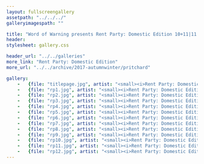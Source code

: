 ```yaml
---
layout: fullscreengallery
assetpath: "../../../"
galleryimagespath: ""

title: "Word of Warning presents Rent Party: Domestic Edition 10+11|11|2017"
header:
stylesheet: gallery.css

header_url: "../../galleries"
more_link: "Rent Party: Domestic Edition"
more_url: "../../archive/2017-autumnwinter/pritchard"

gallery:
    -   {file: "titlepage.jpg", artist: "<small><i>Rent Party: Domestic Edition</i> by Darren Pritchard Dance, presented with the Guinness Partnership, November 2017.</small>", show: "<small>All images copyright &copy;2017 Word of Warning</small>"}
    -   {file: "rp1.jpg", artist: "<small><i>Rent Party: Domestic Edition</i> by Darren Pritchard Dance, presented with the Guinness Partnership, November 2017.</small>"}
    -   {file: "rp2.jpg", artist: "<small><i>Rent Party: Domestic Edition</i> by Darren Pritchard Dance, presented with the Guinness Partnership, November 2017.</small>"}
    -   {file: "rp3.jpg", artist: "<small><i>Rent Party: Domestic Edition</i> by Darren Pritchard Dance, presented with the Guinness Partnership, November 2017.</small>"}
    -   {file: "rp4.jpg", artist: "<small><i>Rent Party: Domestic Edition</i> by Darren Pritchard Dance, presented with the Guinness Partnership, November 2017.</small>"}
    -   {file: "rp5.jpg", artist: "<small><i>Rent Party: Domestic Edition</i> by Darren Pritchard Dance, presented with the Guinness Partnership, November 2017.</small>"}
    -   {file: "rp6.jpg", artist: "<small><i>Rent Party: Domestic Edition</i> by Darren Pritchard Dance, presented with the Guinness Partnership, November 2017.</small>"}
    -   {file: "rp7.jpg", artist: "<small><i>Rent Party: Domestic Edition</i> by Darren Pritchard Dance, presented with the Guinness Partnership, November 2017.</small>"}
    -   {file: "rp8.jpg", artist: "<small><i>Rent Party: Domestic Edition</i> by Darren Pritchard Dance, presented with the Guinness Partnership, November 2017.</small>"}
    -   {file: "rp9.jpg", artist: "<small><i>Rent Party: Domestic Edition</i> by Darren Pritchard Dance, presented with the Guinness Partnership, November 2017.</small>"}
    -   {file: "rp10.jpg", artist: "<small><i>Rent Party: Domestic Edition</i> by Darren Pritchard Dance, presented with the Guinness Partnership, November 2017.</small>"}
    -   {file: "rp11.jpg", artist: "<small><i>Rent Party: Domestic Edition</i> by Darren Pritchard Dance, presented with the Guinness Partnership, November 2017.</small>"}
    -   {file: "rp12.jpg", artist: "<small><i>Rent Party: Domestic Edition</i> by Darren Pritchard Dance, presented with the Guinness Partnership, November 2017.</small>"}
---
```

